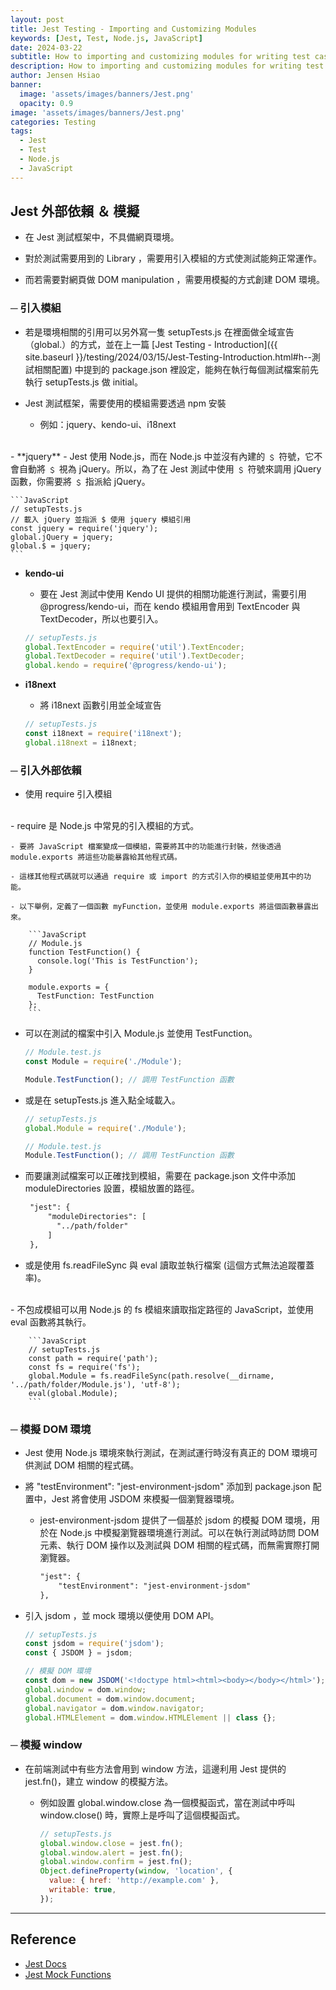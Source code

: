 ```yaml
---
layout: post
title: Jest Testing - Importing and Customizing Modules
keywords: [Jest, Test, Node.js, JavaScript]
date: 2024-03-22
subtitle: How to importing and customizing modules for writing test case of unit testing.
description: How to importing and customizing modules for writing test case of unit testing.
author: Jensen Hsiao
banner:
  image: 'assets/images/banners/Jest.png'
  opacity: 0.9
image: 'assets/images/banners/Jest.png'
categories: Testing
tags:
  - Jest
  - Test
  - Node.js
  - JavaScript
--- 
```

## Jest 外部依賴 ＆ 模擬

- 在 Jest 測試框架中，不具備網頁環境。  

- 對於測試需要用到的 Library ，需要用引入模組的方式使測試能夠正常運作。  

- 而若需要對網頁做 DOM manipulation ，需要用模擬的方式創建 DOM 環境。  

### ─ 引入模組  

-  若是環境相關的引用可以另外寫一隻 setupTests.js 在裡面做全域宣告（global.）的方式，並在上一篇 [Jest Testing - Introduction]({{ site.baseurl }}/testing/2024/03/15/Jest-Testing-Introduction.html#h--測試相關配置) 中提到的 package.json 裡設定，能夠在執行每個測試檔案前先執行 setupTests.js 做 initial。  

- Jest 測試框架，需要使用的模組需要透過 npm 安裝  
    - 例如：jquery、kendo-ui、i18next  
<br>
- **jquery**  
    - Jest 使用 Node.js，而在 Node.js 中並沒有內建的 ﹩ 符號，它不會自動將 ﹩ 視為 jQuery。所以，為了在 Jest 測試中使用 ﹩ 符號來調用 jQuery 函數，你需要將 ﹩ 指派給 jQuery。  
    
    ```JavaScript
    // setupTests.js
    // 載入 jQuery 並指派 $ 使用 jquery 模組引用
    const jquery = require('jquery');
    global.jQuery = jquery;
    global.$ = jquery;
    ```

- **kendo-ui**  
    - 要在 Jest 測試中使用 Kendo UI 提供的相關功能進行測試，需要引用 @progress/kendo-ui，而在 kendo 模組用會用到 TextEncoder 與 TextDecoder，所以也要引入。  
    
    ```JavaScript
    // setupTests.js
    global.TextEncoder = require('util').TextEncoder;
    global.TextDecoder = require('util').TextDecoder;
    global.kendo = require('@progress/kendo-ui');
    ```

- **i18next**  
    - 將 i18next 函數引用並全域宣告  
    
    ```JavaScript
    // setupTests.js
    const i18next = require('i18next');
    global.i18next = i18next;
    ```
    

### ─ 引入外部依賴  

- 使用 require 引入模組  
<br>
    - require 是 Node.js 中常見的引入模組的方式。  

    - 要將 JavaScript 檔案變成一個模組，需要將其中的功能進行封裝，然後透過 module.exports 將這些功能暴露給其他程式碼。
    
    - 這樣其他程式碼就可以通過 require 或 import 的方式引入你的模組並使用其中的功能。
    
    - 以下舉例，定義了一個函數 myFunction，並使用 module.exports 將這個函數暴露出來。
    
        ```JavaScript
        // Module.js
        function TestFunction() {
          console.log('This is TestFunction');
        }

        module.exports = {
          TestFunction: TestFunction
        };
        ```

   - 可以在測試的檔案中引入 Module.js 並使用 TestFunction。  
   
        ```JavaScript
        // Module.test.js
        const Module = require('./Module');

        Module.TestFunction(); // 調用 TestFunction 函數
        ```

   - 或是在 setupTests.js 進入點全域載入。  
   
        ```JavaScript
        // setupTests.js
        global.Module = require('./Module');

        // Module.test.js
        Module.TestFunction(); // 調用 TestFunction 函數
        ```

   - 而要讓測試檔案可以正確找到模組，需要在 package.json 文件中添加 moduleDirectories 設置，模組放置的路徑。  
   
       ```XML
        "jest": {
            "moduleDirectories": [
              "../path/folder"
            ]
        },
       ```

- 或是使用 fs.readFileSync 與 eval 讀取並執行檔案 (這個方式無法追蹤覆蓋率)。  
<br>
    - 不包成模組可以用 Node.js 的 fs 模組來讀取指定路徑的 JavaScript，並使用 eval 函數將其執行。  
    
        ```JavaScript
        // setupTests.js
        const path = require('path');
        const fs = require('fs');
        global.Module = fs.readFileSync(path.resolve(__dirname, '../path/folder/Module.js'), 'utf-8');
        eval(global.Module);
        ```
   
    
### ─ 模擬 DOM 環境  

- Jest 使用 Node.js 環境來執行測試，在測試運行時沒有真正的 DOM 環境可供測試 DOM 相關的程式碼。  

- 將 "testEnvironment": "jest-environment-jsdom" 添加到 package.json 配置中，Jest 將會使用 JSDOM 來模擬一個瀏覽器環境。  

    - jest-environment-jsdom 提供了一個基於 jsdom 的模擬 DOM 環境，用於在 Node.js 中模擬瀏覽器環境進行測試。可以在執行測試時訪問 DOM 元素、執行 DOM 操作以及測試與 DOM 相關的程式碼，而無需實際打開瀏覽器。  

        ```XML
        "jest": {
            "testEnvironment": "jest-environment-jsdom"
        },
        ```

- 引入 jsdom ，並 mock 環境以便使用 DOM API。  

    ```JavaScript
    // setupTests.js
    const jsdom = require('jsdom');
    const { JSDOM } = jsdom;

    // 模擬 DOM 環境
    const dom = new JSDOM('<!doctype html><html><body></body></html>');
    global.window = dom.window;
    global.document = dom.window.document;
    global.navigator = dom.window.navigator;
    global.HTMLElement = dom.window.HTMLElement || class {};
    ```


### ─ 模擬 window  

- 在前端測試中有些方法會用到 window 方法，這邊利用 Jest 提供的 jest.fn()，建立 window 的模擬方法。  
    
    - 例如設置 global.window.close 為一個模擬函式，當在測試中呼叫 window.close() 時，實際上是呼叫了這個模擬函式。  
    
        ```JavaScript
        // setupTests.js
        global.window.close = jest.fn();
        global.window.alert = jest.fn();
        global.window.confirm = jest.fn();
        Object.defineProperty(window, 'location', {
          value: { href: 'http://example.com' },
          writable: true,
        });
        ```

---

## Reference  
- [Jest Docs](https://jestjs.io/docs/getting-started)  
- [Jest Mock Functions](https://jestjs.io/docs/mock-functions)  
